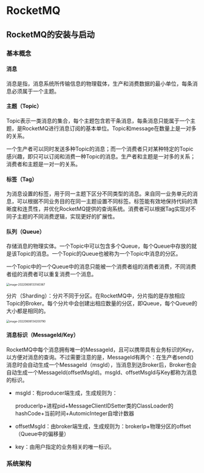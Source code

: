 # RocketMQ

## RocketMQ的安装与启动

### 基本概念

#### 消息

消息是指，消息系统所传输信息的物理载体，生产和消费数据的最小单位，每条消息必须属于一个主题。

#### 主题（Topic）

Topic表示一类消息的集合，每个主题包含若干条消息，每条消息只能属于一个主题，是RocketMQ进行消息订阅的基本单位。Topic和message在数量上是一对多的关系。

一个生产者可以同时发送多种Topic的消息；而一个消费者只对某种特定的Topic感兴趣，即只可以订阅和消费一种Topic的消息。生产者和主题是一对多的关系；消费者和主题是一对一的关系。

#### 标签（Tag）

为消息设置的标签，用于同一主题下区分不同类型的消息。来自同一业务单元的消息，可以根据不同业务目的在同一主题设置不同标签。标签能有效地保持代码的清晰度和连贯性，并优化RocketMQ提供的查询系统。消费者可以根据Tag实现对不同子主题的不同消费逻辑，实现更好的扩展性。

#### 队列（Queue）

存储消息的物理实体。一个Topic中可以包含多个Queue，每个Queue中存放的就是该Topic的消息。一个Topic的Queue也被称为一个Topic中消息的分区。

一个Topic中的一个Queue中的消息只能被一个消费者组的消费者消费，不同消费者组的消费者可以重复消费一个消息。

<img src="/Users/bytedance/Library/Application Support/typora-user-images/image-20220606133140367.png" alt="image-20220606133140367" style="zoom:50%;" />

分片（Sharding）：分片不同于分区。在RocketMQ中，分片指的是存放相应Topic的Broker。每个分片中会创建出相应数量的分区，即Queue，每个Queue的大小都是相同的。

<img src="/Users/bytedance/Library/Application Support/typora-user-images/image-20220606134200790.png" alt="image-20220606134200790" style="zoom:50%;" />

#### 消息标识（MessageId/Key）

RocketMQ中每个消息拥有唯一的MessageId，且可以携带具有业务标识的Key，以方便对消息的查询。不过需要注意的是，MessageId有两个：在生产者send()消息时会自动生成一个MessageId（msgId），当消息到达Broker后，Broker也会自动生成一个MessageId(offsetMsgId)。msgId、offsetMsgId与Key都称为消息的标识。

* msgId：有producer端生成，生成规则为：

  producerIp+进程pid+MessageClientIDSetter类的ClassLoader的hashCode+当前时间+AutomicInteger自增计数器

* offsetMsgId：由broker端生成，生成规则为：brokerIp+物理分区的offset（Queue中的偏移量）

* key：由用户指定的业务相关的唯一标识。

### 系统架构

